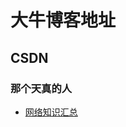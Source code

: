 # 大牛博客地址

## CSDN 
### 那个天真的人
- [网络知识汇总](https://blog.csdn.net/yanyan19880509/article/details/80788918)
